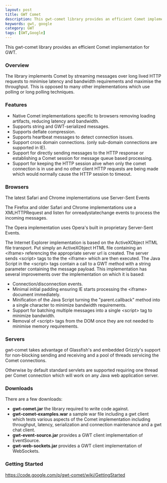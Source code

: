 ```yaml
---
layout: post
title: GWT Comet
description: This gwt-comet library provides an efficient Comet implementation for GWT.
keywords: gwt, google
category: GWT
tags: [GWT,Google]
---
```


This gwt-comet library provides an efficient Comet implementation for GWT.

### Overview

The library implements Comet by streaming messages over long lived HTTP requests to minimise latency and bandwidth requirements and maximise the throughput. This is opposed to many other implementations which use polling or long polling techniques.

<!-- more -->

### Features

* Native Comet implementations specific to browsers removing loading artifacts, reducing latency and bandwidth.
* Supports string and GWT-serialized messages.
* Supports deflate compression.
* Supports heartbeat messages to detect connection issues.
* Support cross domain connections. (only sub-domain connections are supported in IE).
* Support for directly sending messages to the HTTP response or establishing a Comet session for message queue based processing.
* Support for keeping the HTTP session alive when only the comet connection is in use and no other client HTTP requests are being made which would normally cause the HTTP session to timeout.

### Browsers

The latest Safari and Chrome implementations use Server-Sent Events

The Firefox and older Safari and Chrome implementations use a XMLHTTPRequest and listen for onreadystatechange events to process the incoming messages.

The Opera implementation uses Opera's built in proprietary Server-Sent Events.

The Internet Explorer implementation is based on the ActiveXObject HTML file transport. Put simply an ActiveXObject HTML file containing an &lt;iframe&gt; referencing the appropriate server url is created. The server sends &lt;script&gt; tags to the the &lt;iframe&gt; which are then executed. The Java Script in the &lt;script&gt; tags contain a call to a GWT method with a string parameter containing the message payload. This implementation has several improvements over the implementation on which it is based:

* Connection/disconnection events.
* Minimal initial padding ensuring IE starts processing the &lt;iframe&gt; document immediately.
* Minification of the Java Script turning the "parent.callback" method into a single character to minimize bandwidth requirements.
* Support for batching multiple messages into a single &lt;script> tag to minimize bandwidth.
* Removal of &lt;script&gt; tags from the DOM once they are not needed to minimise memory requirements.

### Servers

gwt-comet takes advantage of Glassfish's and embedded Grizzly's support for non-blocking sending and receiving and a pool of threads servicing the Comet connections.

Otherwise by default standard servlets are supported requiring one thread per Comet connection which will work on any Java web application server.

### Downloads

There are a few downloads:

* **gwt-comet.jar** the library required to write code against.
* **gwt-comet-examples.war** a sample war file including a gwt client which tests various aspects of the Comet implementation including throughput, latency, serialization and connection maintenance and a gwt chat client.
* **gwt-event-source.jar** provides a GWT client implementation of EventSource.
* **gwt-web-sockets.jar** provides a GWT client implementation of WebSockets.

### Getting Started

https://code.google.com/p/gwt-comet/wiki/GettingStarted
